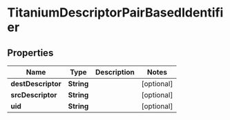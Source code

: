 

# TitaniumDescriptorPairBasedIdentifier


## Properties

| Name | Type | Description | Notes |
|------------ | ------------- | ------------- | -------------|
|**destDescriptor** | **String** |  |  [optional] |
|**srcDescriptor** | **String** |  |  [optional] |
|**uid** | **String** |  |  [optional] |




